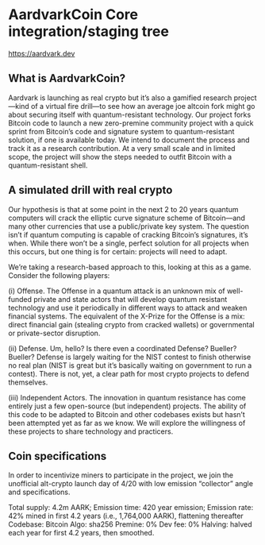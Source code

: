 AardvarkCoin Core integration/staging tree
=====================================

https://aardvark.dev

What is AardvarkCoin?
----------------

Aardvark is launching as real crypto but it’s also a gamified research project—kind of a virtual fire drill—to see how an average joe altcoin fork might go about securing itself with quantum-resistant technology.  Our project forks Bitcoin code to launch a new zero-premine community project with a quick sprint from Bitcoin’s code and signature system to quantum-resistant solution, if one is available today. We intend to document the process and track it as a research contribution. At a very small scale and in limited scope, the project will show the steps needed to outfit Bitcoin with a quantum-resistant shell.


A simulated drill with real crypto
----------------
Our hypothesis is that at some point in the next 2 to 20 years quantum computers will crack the elliptic curve signature scheme of Bitcoin—and many other currencies that use a public/private key system. The question isn’t if quantum computing is capable of cracking Bitcoin’s signatures, it’s when.  While there won’t be a single, perfect solution for all projects when this occurs, but one thing is for certain: projects will need to adapt.  

We’re taking a research-based approach to this, looking at this as a game. Consider the following players:

(i) Offense. The Offense in a quantum attack is an unknown mix of well-funded private and state actors that  will develop quantum resistant technology and use it periodically in different ways to attack and weaken financial systems.  The equivalent of the X-Prize for the Offense is a mix: direct financial gain (stealing crypto from cracked wallets) or governmental or private-sector disruption.


(ii) Defense. Um, hello?  Is there even a coordinated Defense?  Bueller?  Bueller?  Defense is largely waiting for the NIST contest to finish otherwise no real plan (NIST is great but it’s basically waiting on government to run a contest).  There is not, yet, a clear path for most crypto projects to defend themselves.  

(iii) Independent Actors. The innovation in quantum resistance has come entirely  just a few open-source (but independent) projects. The ability of this code to be adapted to Bitcoin and other codebases exists but hasn’t been attempted yet as far as we know. We will explore the willingness of these projects to share technology and practicers. 


Coin specifications
----------------
In order to incentivize miners to participate in the project,  we join the unofficial alt-crypto launch day of 4/20  with low emission “collector” angle and specifications.

Total supply:     4.2m AARK; 
Emission time:    420 year emission;
Emission rate:    42% mined in first 4.2  years  (i.e., 1,764,000 AARK), flattening thereafter
Codebase:    Bitcoin 
Algo:        sha256
Premine:    0%
Dev fee:    0%
Halving:    halved each year for first 4.2 years, then smoothed.



